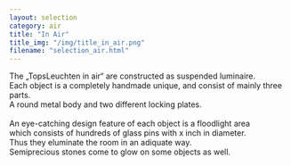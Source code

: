 ```yaml
---
layout: selection
category: air
title: "In Air"
title_img: "/img/title_in_air.png"
filename: "selection_air.html"
---
```


The „TopsLeuchten in air“ are constructed as suspended luminaire.<br/>
Each object is a completely handmade unique, and consist of mainly three parts.<br/>
A round metal body and two different locking plates.<br/>
<br/>
An eye-catching design feature of each object is a floodlight area<br/>
which consists of hundreds of glass pins with x inch in diameter.<br/>
Thus they eluminate the room in an adiquate way.<br/>
Semiprecious stones come to glow on some objects as well.